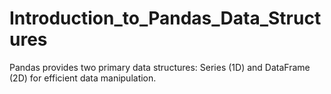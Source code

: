 # Introduction_to_Pandas_Data_Structures
Pandas provides two primary data structures: Series (1D) and DataFrame (2D) for efficient data manipulation.
